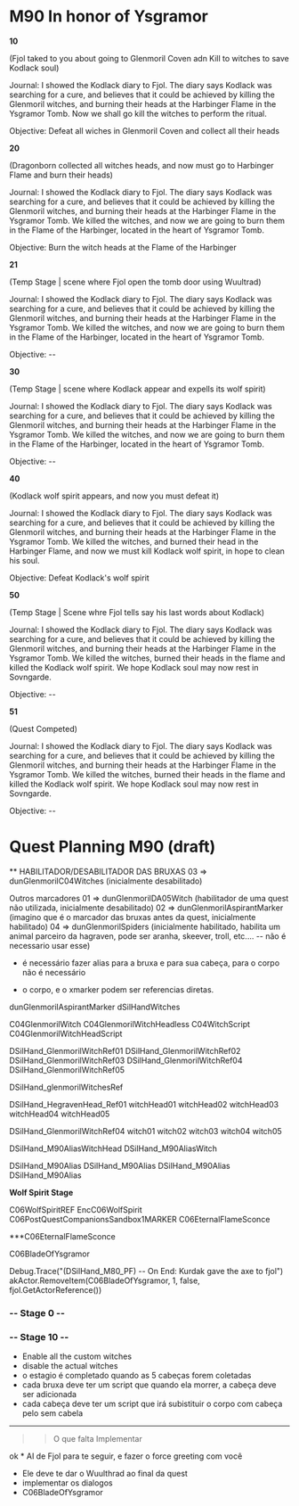 # M90 In honor of Ysgramor

**10**

(Fjol taked to you about going to Glenmoril Coven adn Kill to witches to save Kodlack soul)

Journal:
I showed the Kodlack diary to Fjol. The diary says Kodlack was searching for a cure, and believes that it could be achieved by killing the Glenmoril witches, and burning their heads at the Harbinger Flame in the Ysgramor Tomb. Now we shall go kill the witches to perform the ritual.

Objective:
Defeat all wiches in Glenmoril Coven and collect all their heads


**20**

(Dragonborn collected all witches heads, and now must go to Harbinger Flame and burn their heads)

Journal:
I showed the Kodlack diary to Fjol. The diary says Kodlack was searching for a cure, and believes that it could be achieved by killing the Glenmoril witches, and burning their heads at the Harbinger Flame in the Ysgramor Tomb. We killed the witches, and now we are going to burn them in the Flame of the Harbinger, located in the heart of Ysgramor Tomb.

Objective:
Burn the witch heads at the Flame of the Harbinger


**21**

(Temp Stage | scene where Fjol open the tomb door using Wuultrad)

Journal:
I showed the Kodlack diary to Fjol. The diary says Kodlack was searching for a cure, and believes that it could be achieved by killing the Glenmoril witches, and burning their heads at the Harbinger Flame in the Ysgramor Tomb. We killed the witches, and now we are going to burn them in the Flame of the Harbinger, located in the heart of Ysgramor Tomb.

Objective: --


**30**

(Temp Stage | scene where Kodlack appear and expells its wolf spirit)

Journal:
I showed the Kodlack diary to Fjol. The diary says Kodlack was searching for a cure, and believes that it could be achieved by killing the Glenmoril witches, and burning their heads at the Harbinger Flame in the Ysgramor Tomb. We killed the witches, and now we are going to burn them in the Flame of the Harbinger, located in the heart of Ysgramor Tomb.

Objective: --


**40**

(Kodlack wolf spirit appears, and now you must defeat it)

Journal:
I showed the Kodlack diary to Fjol. The diary says Kodlack was searching for a cure, and believes that it could be achieved by killing the Glenmoril witches, and burning their heads at the Harbinger Flame in the Ysgramor Tomb. We killed the witches, and burned their head in the Harbinger Flame, and now we must kill Kodlack wolf spirit, in hope to clean his soul.

Objective:
Defeat Kodlack's wolf spirit


**50**

(Temp Stage | Scene whre Fjol tells say his last words about Kodlack)

Journal:
I showed the Kodlack diary to Fjol. The diary says Kodlack was searching for a cure, and believes that it could be achieved by killing the Glenmoril witches, and burning their heads at the Harbinger Flame in the Ysgramor Tomb. We killed the witches, burned their heads in the flame and killed the Kodlack wolf spirit. We hope Kodlack soul may now rest in Sovngarde. 

Objective: --


**51**

(Quest Competed)

Journal:
I showed the Kodlack diary to Fjol. The diary says Kodlack was searching for a cure, and believes that it could be achieved by killing the Glenmoril witches, and burning their heads at the Harbinger Flame in the Ysgramor Tomb. We killed the witches, burned their heads in the flame and killed the Kodlack wolf spirit. We hope Kodlack soul may now rest in Sovngarde. 

Objective: --


# Quest Planning M90 (draft)

** HABILITADOR/DESABILITADOR DAS BRUXAS
03 => dunGlenmorilC04Witches (inicialmente desabilitado)

Outros marcadores
01 => dunGlenmorilDA05Witch (habilitador de uma quest não utilizada, inicialmente desabilitado)
02 => dunGlenmorilAspirantMarker (imagino que é o marcador das bruxas antes da quest, inicialmente habilitado)
04 => dunGlenmorilSpiders (inicialmente habilitado, habilita um animal parceiro da hagraven, pode ser aranha, skeever, troll, etc.... -- não é necessario usar esse)

- é necessário fazer alias para a bruxa e para sua cabeça, para o corpo não é necessário

- o corpo, e o xmarker podem ser referencias diretas.

dunGlenmorilAspirantMarker
dSilHandWitches

C04GlenmorilWitch
C04GlenmorilWitchHeadless
C04WitchScript
C04GlenmorilWitchHeadScript

DSilHand_GlenmorilWitchRef01
DSilHand_GlenmorilWitchRef02
DSilHand_GlenmorilWitchRef03
DSilHand_GlenmorilWitchRef04
DSilHand_GlenmorilWitchRef05

DSilHand_glenmorilWitchesRef

DSilHand_HegravenHead_Ref01
witchHead01
witchHead02
witchHead03
witchHead04
witchHead05

DSilHand_GlenmorilWitchRef04
witch01
witch02
witch03
witch04
witch05

DSilHand_M90AliasWitchHead
DSilHand_M90AliasWitch

DSilHand_M90Alias
DSilHand_M90Alias
DSilHand_M90Alias
DSilHand_M90Alias


**Wolf Spirit Stage**

C06WolfSpiritREF
EncC06WolfSpirit
C06PostQuestCompanionsSandbox1MARKER
C06EternalFlameSconce


***C06EternalFlameSconce


C06BladeOfYsgramor

Debug.Trace("(DSilHand_M80_PF) -- On End: Kurdak gave the axe to fjol")
akActor.RemoveItem(C06BladeOfYsgramor, 1, false, fjol.GetActorReference())









### -- Stage 0 --



### -- Stage 10 --

* Enable all the custom witches
* disable the actual witches
* o estagio é completado quando as 5 cabeças forem coletadas 
* cada bruxa deve ter um script que quando ela morrer, a cabeça deve ser adicionada
* cada cabeça deve ter um script que irá subistituir o corpo com cabeça pelo sem cabela




------------ 


>> O que falta Implementar

ok * AI de Fjol para te seguir, e fazer o force greeting com você
* Ele deve te dar o Wuulthrad ao final da quest 
* implementar os dialogos
* C06BladeOfYsgramor

